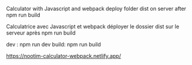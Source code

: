 Calculator with Javascript and webpack
deploy folder dist on server after npm run build

Calculatrice avec Javascript et webpack
déployer le dossier dist sur le serveur après npm run build

dev : npm run dev
build: npm run build

https://nootim-calculator-webpack.netlify.app/